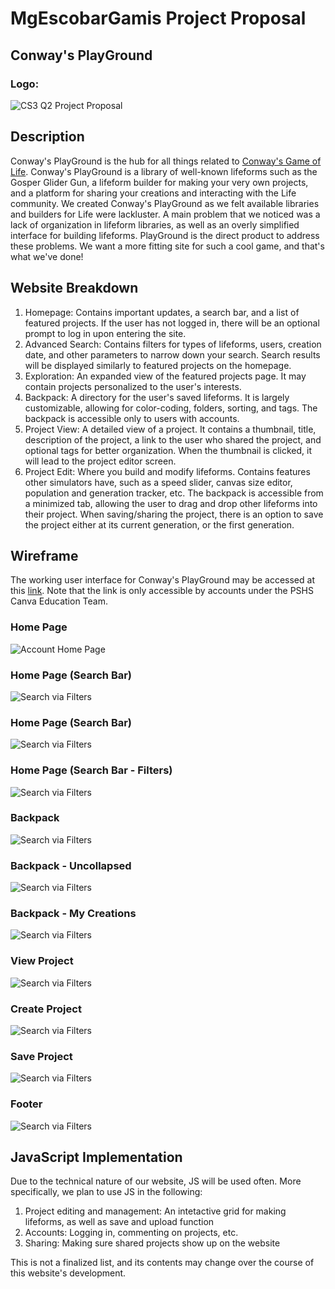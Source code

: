 # MgEscobarGamis Project Proposal

## Conway's PlayGround
### Logo:
![CS3  Q2 Project Proposal](https://github.com/user-attachments/assets/fd049769-18d8-4315-8382-07bf89bfb3a0)

## Description
Conway's PlayGround is the hub for all things related to [Conway's Game of Life](https://en.wikipedia.org/wiki/Conway%27s_Game_of_Life). Conway's PlayGround is a library of well-known lifeforms such as the Gosper Glider Gun, a lifeform builder for making your very own projects, and a platform for sharing your creations and interacting with the Life community. We created Conway's PlayGround as we felt available libraries and builders for Life were lackluster. A main problem that we noticed was a lack of organization in lifeform libraries, as well as an overly simplified interface for building lifeforms. PlayGround is the direct product to address these problems. We want a more fitting site for such a cool game, and that's what we've done!

## Website Breakdown
1) Homepage: Contains important updates, a search bar, and a list of featured projects. If the user has not logged in, there will be an optional prompt to log in upon entering the site.
2) Advanced Search: Contains filters for types of lifeforms, users, creation date, and other parameters to narrow down your search. Search results will be displayed similarly to featured projects on the homepage.
3) Exploration: An expanded view of the featured projects page. It may contain projects personalized to the user's interests.
4) Backpack: A directory for the user's saved lifeforms. It is largely customizable, allowing for color-coding, folders, sorting, and tags. The backpack is accessible only to users with accounts.
5) Project View: A detailed view of a project. It contains a thumbnail, title, description of the project, a link to the user who shared the project, and optional tags for better organization. When the thumbnail is clicked, it will lead to the project editor screen.
6) Project Edit: Where you build and modify lifeforms. Contains features other simulators have, such as a speed slider, canvas size editor, population and generation tracker, etc. The backpack is accessible from a minimized tab, allowing the user to drag and drop other lifeforms into their project. When saving/sharing the project, there is an option to save the project either at its current generation, or the first generation.

## Wireframe
The working user interface for Conway's PlayGround may be accessed at this [link](https://www.canva.com/design/DAG2zR02FDs/DpkxQuONIKW5XFavxaDppg/edit?utm_content=DAG2zR02FDs&utm_campaign=designshare&utm_medium=link2&utm_source=sharebutton). Note that the link is only accessible by accounts under the PSHS Canva Education Team.

### **Home Page**
![Account Home Page](./assets/[CS3]%20Q2%20Project%20Proposal/Home%20Page.png "Home Page")

### Home Page (Search Bar)
![Search via Filters](./assets/[CS3]%20Q2%20Project%20Proposal/Home%20Page%20w_%20dropdown.png)

### Home Page (Search Bar)
![Search via Filters](./assets/[CS3]%20Q2%20Project%20Proposal/Home%20Page%20[Search].png)

### Home Page (Search Bar - Filters)
![Search via Filters](./assets/[CS3]%20Q2%20Project%20Proposal/Home%20Page%20[Search]%20(2).png)

### Backpack
![Search via Filters](./assets/[CS3]%20Q2%20Project%20Proposal/Backpack.png)

### Backpack - Uncollapsed
![Search via Filters](./assets/[CS3]%20Q2%20Project%20Proposal/Backpack%20-%20Uncollapsed.png)

### Backpack - My Creations
![Search via Filters](./assets/[CS3]%20Q2%20Project%20Proposal/Backpack%20-%20Uncollapsed%20(2).png)

### View Project
![Search via Filters](./assets/[CS3]%20Q2%20Project%20Proposal/File%20View.png)

### Create Project
![Search via Filters](./assets/[CS3]%20Q2%20Project%20Proposal/Create%20Project.png)

### Save Project
![Search via Filters](./assets/[CS3]%20Q2%20Project%20Proposal/Save%20Project.png)

### Footer
![Search via Filters](./assets/[CS3]%20Q2%20Project%20Proposal/Footer.png)

## JavaScript Implementation

Due to the technical nature of our website, JS will be used often. More specifically, we plan to use JS in the following:
1. Project editing and management: An intetactive grid for making lifeforms, as well as save and upload function
2. Accounts: Logging in, commenting on projects, etc.
3. Sharing: Making sure shared projects show up on the website

This is not a finalized list, and its contents may change over the course of this website's development.